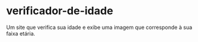 # verificador-de-idade
Um site que verifica sua idade e exibe uma imagem que corresponde à sua faixa etária.
